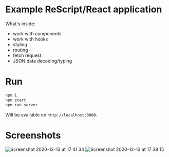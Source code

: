 # Example ReScript/React application

What's inside:

- work with components
- work with hooks
- styling
- routing
- fetch request
- JSON data decoding/typing

# Run

```sh
npm i
npm start
npm run server
```

Will be available on `http://localhost:8000`.

# Screenshots

![Screenshot 2020-12-13 at 17 41 34](https://user-images.githubusercontent.com/6762673/102015104-96288e00-3d6a-11eb-9580-311dcfca75b1.png)
![Screenshot 2020-12-13 at 17 38 15](https://user-images.githubusercontent.com/6762673/102015064-4649c700-3d6a-11eb-9b9f-f76cc9f8349a.png)
